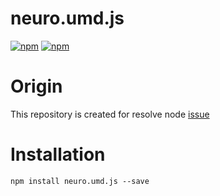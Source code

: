 # neuro.umd.js

[![npm](https://img.shields.io/npm/v/neuro.js.svg?style=plastic)](https://www.npmjs.com/package/neuro.umd.js)
[![npm](https://img.shields.io/npm/dt/neuro.js.svg?style=plastic)](https://www.npmjs.com/package/neuro.umd.js)

# Origin

This repository is created for resolve node [issue](https://github.com/intelligo-mn/neuro/issues/59)

# Installation

```
npm install neuro.umd.js --save
```

